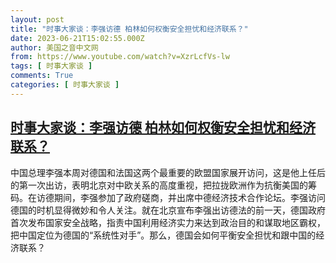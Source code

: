 ```yaml
---
layout: post
title: "时事大家谈：李强访德 柏林如何权衡安全担忧和经济联系？"
date: 2023-06-21T15:02:55.000Z
author: 美国之音中文网
from: https://www.youtube.com/watch?v=XzrLcfVs-lw
tags: [ 时事大家谈 ]
comments: True
categories: [ 时事大家谈 ]
---
```

<!--1687359775000-->
[时事大家谈：李强访德 柏林如何权衡安全担忧和经济联系？](https://www.youtube.com/watch?v=XzrLcfVs-lw)
------

<div>
中国总理李强本周对德国和法国这两个最重要的欧盟国家展开访问，这是他上任后的第一次出访，表明北京对中欧关系的高度重视，把拉拢欧洲作为抗衡美国的筹码。在访德期间，李强参加了政府磋商，并出席中德经济技术合作论坛。李强访问德国的时机显得微妙和令人关注。就在北京宣布李强出访德法的前一天，德国政府首次发布国家安全战略，指责中国利用经济实力来达到政治目的和谋取地区霸权，把中国定位为德国的“系统性对手”。那么，德国会如何平衡安全担忧和跟中国的经济联系？
</div>
